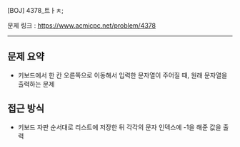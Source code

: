 [BOJ] 4378_트ㅏㅊ;

문제 링크 : https://www.acmicpc.net/problem/4378

---------------------
## 문제 요약
  - 키보드에서 한 칸 오른쪽으로 이동해서 입력한 문자열이 주어질 때, 원래 문자열을 출력하는 문제

## 접근 방식
  - 키보드 자판 순서대로 리스트에 저장한 뒤 각각의 문자 인덱스에 -1을 해준 값을 출력
